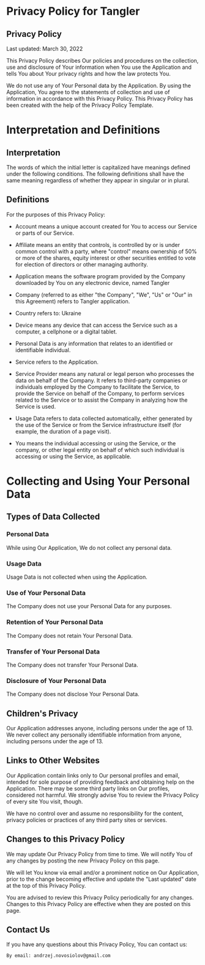 # Privacy Policy for Tangler

## Privacy Policy

Last updated: March 30, 2022

This Privacy Policy describes Our policies and procedures on the collection, use and disclosure of Your information when You use the Application and tells You about Your privacy rights and how the law protects You.

We do not use any of Your Personal data by the Application. By using the Application, You agree to the statements of collection and use of information in accordance with this Privacy Policy. This Privacy Policy has been created with the help of the Privacy Policy Template.

# Interpretation and Definitions
## Interpretation

The words of which the initial letter is capitalized have meanings defined under the following conditions. The following definitions shall have the same meaning regardless of whether they appear in singular or in plural.

## Definitions

For the purposes of this Privacy Policy:

- Account means a unique account created for You to access our Service or parts of our Service.

- Affiliate means an entity that controls, is controlled by or is under common control with a party, where "control" means ownership of 50% or more of the shares, equity interest or other securities entitled to vote for election of directors or other managing authority.

- Application means the software program provided by the Company downloaded by You on any electronic device, named Tangler

- Company (referred to as either "the Company", "We", "Us" or "Our" in this Agreement) refers to Tangler application.

- Country refers to: Ukraine

- Device means any device that can access the Service such as a computer, a cellphone or a digital tablet.

- Personal Data is any information that relates to an identified or identifiable individual.

- Service refers to the Application.

- Service Provider means any natural or legal person who processes the data on behalf of the Company. It refers to third-party companies or individuals employed by the Company to facilitate the Service, to provide the Service on behalf of the Company, to perform services related to the Service or to assist the Company in analyzing how the Service is used.

- Usage Data refers to data collected automatically, either generated by the use of the Service or from the Service infrastructure itself (for example, the duration of a page visit).

- You means the individual accessing or using the Service, or the company, or other legal entity on behalf of which such individual is accessing or using the Service, as applicable.

# Collecting and Using Your Personal Data

## Types of Data Collected

### Personal Data

While using Our Application, We do not collect any personal data.

### Usage Data

Usage Data is not collected when using the Application.

### Use of Your Personal Data

The Company does not use your Personal Data for any purposes.

### Retention of Your Personal Data

The Company does not retain Your Personal Data.

### Transfer of Your Personal Data

The Company does not transfer Your Personal Data.

### Disclosure of Your Personal Data

The Company does not disclose Your Personal Data.

## Children's Privacy

Our Application addresses anyone, including persons under the age of 13. We never collect any personally identifiable information from anyone, including persons under the age of 13.

## Links to Other Websites

Our Application contain links only to Our personal profiles and email, intended for sole purpose of providing feedback and obtaining help on the Application. There may be some third party links on Our profiles, considered not harmful. We strongly advise You to review the Privacy Policy of every site You visit, though.

We have no control over and assume no responsibility for the content, privacy policies or practices of any third party sites or services.

## Changes to this Privacy Policy

We may update Our Privacy Policy from time to time. We will notify You of any changes by posting the new Privacy Policy on this page.

We will let You know via email and/or a prominent notice on Our Application, prior to the change becoming effective and update the "Last updated" date at the top of this Privacy Policy.

You are advised to review this Privacy Policy periodically for any changes. Changes to this Privacy Policy are effective when they are posted on this page.

## Contact Us

If you have any questions about this Privacy Policy, You can contact us:

    By email: andrzej.novosiolov@gmail.com